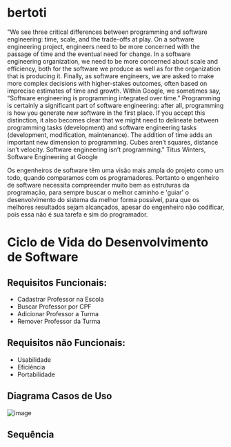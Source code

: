 # bertoti
"We see three critical differences between programming and software engineering: time, scale, and the trade-offs at play. On a software engineering project, engineers need to be more concerned with the passage of time and the eventual need for change. In a software engineering organization, we need to be more concerned about scale and efficiency, both for the software we produce as well as for the organization that is producing it. Finally, as software engineers, we are asked to make more complex decisions with higher-stakes outcomes, often based on imprecise estimates of time and growth. Within Google, we sometimes say, “Software engineering is programming integrated over time.” Programming is certainly a significant part of software engineering: after all, programming is how you generate new software in the first place. If you accept this distinction, it also becomes clear that we might need to delineate between programming tasks (development) and software engineering tasks (development, modification, maintenance). The addition of time adds an important new dimension to programming. Cubes aren’t squares, distance isn’t velocity. Software engineering isn’t programming."
Titus Winters, Software Engineering at Google

Os engenheiros de software têm uma visão mais ampla do projeto como um todo, quando comparamos com os programadores. Portanto o engenheiro de software necessita compreender muito bem as estruturas da programação, para sempre buscar o melhor caminho e 'guiar' o desenvolvimento do sistema da melhor forma possível, para que os melhores resultados sejam alcançados, apesar do engenheiro não codificar, pois essa não é sua tarefa e sim do programador.  

##
# Ciclo de Vida do Desenvolvimento de Software

## Requisitos Funcionais:
- Cadastrar Professor na Escola
- Buscar Professor por CPF
- Adicionar Professor a Turma
- Remover Professor da Turma

## Requisitos não Funcionais:
- Usabilidade
- Eficiência
- Portabilidade 

## Diagrama Casos de Uso
![image](https://user-images.githubusercontent.com/101421659/187308172-900debe6-9a12-404e-9c24-a5d4b250475c.png)

## Sequência




